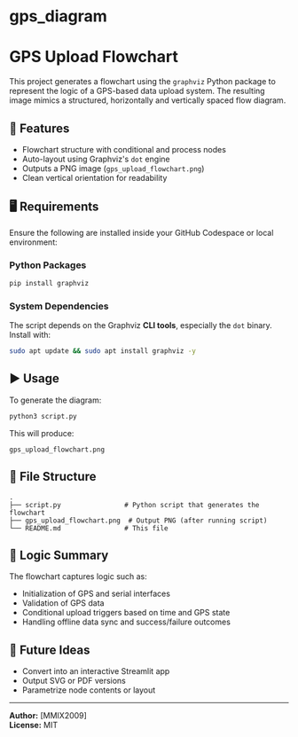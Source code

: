 # gps_diagram

# GPS Upload Flowchart

This project generates a flowchart using the `graphviz` Python package to represent the logic of a GPS-based data upload system. The resulting image mimics a structured, horizontally and vertically spaced flow diagram.

## 📌 Features

- Flowchart structure with conditional and process nodes
- Auto-layout using Graphviz's `dot` engine
- Outputs a PNG image (`gps_upload_flowchart.png`)
- Clean vertical orientation for readability

## 🖥️ Requirements

Ensure the following are installed inside your GitHub Codespace or local environment:

### Python Packages
```bash
pip install graphviz
```

### System Dependencies
The script depends on the Graphviz **CLI tools**, especially the `dot` binary. Install with:

```bash
sudo apt update && sudo apt install graphviz -y
```

## ▶️ Usage

To generate the diagram:

```bash
python3 script.py
```

This will produce:

```
gps_upload_flowchart.png
```

## 📁 File Structure

```
.
├── script.py                # Python script that generates the flowchart
├── gps_upload_flowchart.png  # Output PNG (after running script)
└── README.md                # This file
```

## 🧠 Logic Summary

The flowchart captures logic such as:
- Initialization of GPS and serial interfaces
- Validation of GPS data
- Conditional upload triggers based on time and GPS state
- Handling offline data sync and success/failure outcomes

## 🔄 Future Ideas

- Convert into an interactive Streamlit app
- Output SVG or PDF versions
- Parametrize node contents or layout

---

**Author:** [MMIX2009]  
**License:** MIT
